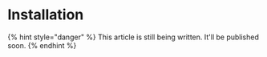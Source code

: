 # Installation

{% hint style="danger" %}
This article is still being written. It'll be published soon.
{% endhint %}
